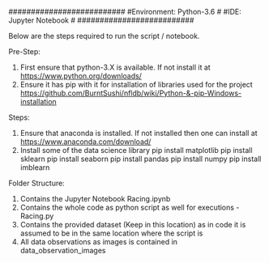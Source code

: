 ##########################
#Environment: Python-3.6 #
#IDE: Jupyter Notebook   # 
##########################

Below are the steps required to run the script / notebook.

Pre-Step:
1. First ensure that python-3.X is available. If not install it at https://www.python.org/downloads/
2. Ensure it has pip with it for installation of libraries used for the project https://github.com/BurntSushi/nfldb/wiki/Python-&-pip-Windows-installation

Steps:
1. Ensure that anaconda is installed.
If not installed then one can install at https://www.anaconda.com/download/
2. Install some of the data science library
pip install matplotlib
pip install sklearn
pip install seaborn
pip install pandas
pip install numpy
pip install imblearn


Folder Structure:
1. Contains the Jupyter Notebook Racing.ipynb
2. Contains the whole code as python script as well for executions - Racing.py
3. Contains the provided dataset (Keep in this location) as in code it is assumed to be in the same location where the script is
4. All data observations as images is contained in data_observation_images
